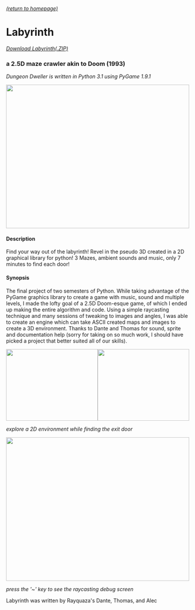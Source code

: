 [*(return to homepage)*](https://arperry99.github.io/)
# Labyrinth
[*Download Labyrinth(.ZIP)*](https://github.com/arperry99/labyrinth/archive/master.zip)

### a 2.5D maze crawler akin to Doom (1993)
*Dungeon Dweller is written in Python 3.1 using PyGame 1.9.1*

<a href="https://arperry99.github.io/labyrinth/images/gameplay-2.PNG"><img src="https://arperry99.github.io/labyrinth/images/gameplay-2.PNG" width="500" height="391" /></a>

#### Description
Find your way out of the labyrinth! Revel in the pseudo 3D created in a 2D graphical 
library for python! 3 Mazes, ambient sounds and music, only 7 minutes to find each door!
#### Synopsis
The final project of two semesters of Python. While taking advantage of the PyGame 
graphics library to create a game with music, sound and multiple levels, I made the 
lofty goal of a 2.5D Doom-esque game, of which I ended up making the entire algorithm 
and code. Using a simple raycasting technique and many sessions of tweaking to images
and angles, I was able to create an engine which can take ASCII created maps and 
images to create a 3D environment. Thanks to Dante and Thomas for sound, sprite
and documentation help (sorry for taking on so much work, I should have picked a 
project that better suited all of our skills).

<a href="https://arperry99.github.io/labyrinth/images/title.PNG"><img src="https://arperry99.github.io/labyrinth/images/title.PNG" width="250" height="195" /></a><a href="https://arperry99.github.io/labyrinth/images/door.PNG" ><img src="https://arperry99.github.io/labyrinth/images/door.PNG" width="250" height="195" /></a> 

*explore a 2D environment while finding the exit door*

<a href="https://arperry99.github.io/labyrinth/images/debug.PNG"><img src="https://arperry99.github.io/labyrinth/images/debug.PNG" width="500" height="391" /></a>

*press the '~' key to see the raycasting debug screen*

Labyrinth was written by Rayquaza's Dante, Thomas, and Alec
